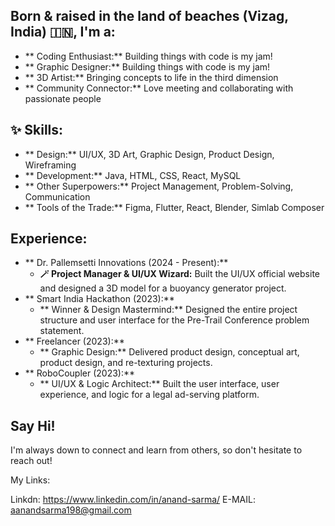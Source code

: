 ##  Born & raised in the land of beaches (Vizag, India) 🇮🇳, I'm a:

* ** Coding Enthusiast:** Building things with code is my jam! 
* ** Graphic Designer:** Building things with code is my jam! 
* ** 3D Artist:** Bringing concepts to life in the third dimension ️
* ** Community Connector:** Love meeting and collaborating with passionate people 

## ✨ Skills:

* ** Design:** UI/UX, 3D Art, Graphic Design, Product Design, Wireframing 
* ** Development:** Java, HTML, CSS, React, MySQL
* ** Other Superpowers:** Project Management, Problem-Solving, Communication ️
* ** Tools of the Trade:** Figma, Flutter, React, Blender, Simlab Composer 

##  Experience:

* ** Dr. Pallemsetti Innovations (2024 - Present):**
    * **🪄 Project Manager & UI/UX Wizard:** Built the UI/UX official website and designed a 3D model for a buoyancy generator project.
* ** Smart India Hackathon (2023):**
    * ** Winner & Design Mastermind:** Designed the entire project structure and user interface for the Pre-Trail Conference problem statement.
* ** Freelancer (2023):**
    * ** Graphic Design:** Delivered product design, conceptual art, product design, and re-texturing projects.
* ** RoboCoupler (2023):**
    * ** UI/UX & Logic Architect:** Built the user interface, user experience, and logic for a legal ad-serving platform.

##  Say Hi!

I'm always down to connect and learn from others, so don't hesitate to reach out! 

My Links:

Linkdn: https://www.linkedin.com/in/anand-sarma/
E-MAIL: aanandsarma198@gmail.com
